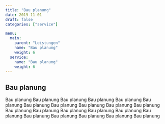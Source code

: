 ```yaml
---
title: "Bau planung"
date: 2019-11-01
draft: false
categories: ["service"]

menu:
  main:
    parent: "Leistungen"
    name: "Bau planung"
    weight: 6
  service:
    name: "Bau planung"
    weight: 6
---
```


## Bau planung

Bau planung Bau planung Bau planung Bau planung Bau planung Bau planung Bau planung Bau planung Bau planung Bau planung Bau planung Bau planung Bau planung Bau planung Bau planung Bau planung Bau planung Bau planung Bau planung Bau planung Bau planung Bau planung 